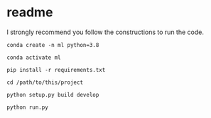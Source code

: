 
# readme

I strongly recommend you follow the constructions to run the code.

``conda create -n ml python=3.8``

``conda activate ml``

``pip install -r requirements.txt``

``cd /path/to/this/project``

``python setup.py build develop``

``python run.py``
